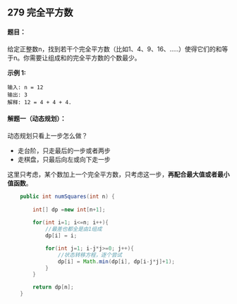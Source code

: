 ## 279 完全平方数

#### 题目：

给定正整数n，找到若干个完全平方数（比如1、4、9、16、.....）使得它们的和等于n。你需要让组成和的完全平方数的个数最少。

**示例 1:**

```
输入: n = 12
输出: 3 
解释: 12 = 4 + 4 + 4.
```

#### 解题一（动态规划）：

动态规划只看上一步怎么做？

- 走台阶，只走最后的一步或者两步
- 走棋盘，只最后向左或向下走一步



这里只考虑，某个数加上一个完全平方数，只考虑这一步，**再配合最大值或者最小值函数**。

```java
	public int numSquares(int n) {
        
        int[] dp =new int[n+1];
        
        for(int i=1; i<=n; i++){
            //最差也都全是由1组成
            dp[i] = i;

            for(int j=1; i-j*j>=0; j++){
                //状态转移方程，逐个尝试
                dp[i] = Math.min(dp[i], dp[i-j*j]+1);
            }
        }

        return dp[n];
    }
```

